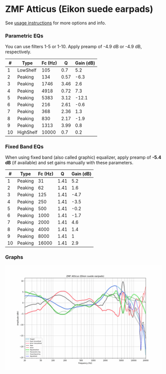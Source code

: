 # ZMF Atticus (Eikon suede earpads)
See [usage instructions](https://github.com/jaakkopasanen/AutoEq#usage) for more options and info.

### Parametric EQs
You can use filters 1-5 or 1-10. Apply preamp of -4.9 dB or -4.9 dB, respectively.

|   # | Type      |   Fc (Hz) |    Q |   Gain (dB) |
|-----|-----------|-----------|------|-------------|
|   1 | LowShelf  |       105 | 0.7  |         5.2 |
|   2 | Peaking   |       134 | 0.57 |        -6.3 |
|   3 | Peaking   |      1746 | 3.46 |         2.6 |
|   4 | Peaking   |      4918 | 0.72 |         7.3 |
|   5 | Peaking   |      5383 | 3.12 |       -12.1 |
|   6 | Peaking   |       216 | 2.61 |        -0.6 |
|   7 | Peaking   |       368 | 2.36 |         1.3 |
|   8 | Peaking   |       830 | 2.17 |        -1.9 |
|   9 | Peaking   |      1313 | 3.99 |         0.8 |
|  10 | HighShelf |     10000 | 0.7  |         0.2 |

### Fixed Band EQs
When using fixed band (also called graphic) equalizer, apply preamp of **-5.4 dB** (if available) and set gains manually with these parameters.

|   # | Type    |   Fc (Hz) |    Q |   Gain (dB) |
|-----|---------|-----------|------|-------------|
|   1 | Peaking |        31 | 1.41 |         5.2 |
|   2 | Peaking |        62 | 1.41 |         1.6 |
|   3 | Peaking |       125 | 1.41 |        -4.7 |
|   4 | Peaking |       250 | 1.41 |        -3.5 |
|   5 | Peaking |       500 | 1.41 |        -0.2 |
|   6 | Peaking |      1000 | 1.41 |        -1.7 |
|   7 | Peaking |      2000 | 1.41 |         4.6 |
|   8 | Peaking |      4000 | 1.41 |         1.4 |
|   9 | Peaking |      8000 | 1.41 |         1   |
|  10 | Peaking |     16000 | 1.41 |         2.9 |

### Graphs
![](./ZMF%20Atticus%20(Eikon%20suede%20earpads).png)
